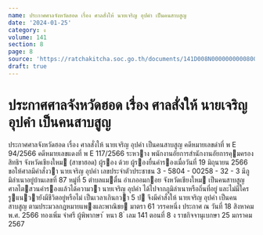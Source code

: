```yaml
---
name: ประกาศศาลจังหวัดฮอด เรื่อง ศาลสั่งให้ นายเจริญ อุปคำ เป็นคนสาบสูญ
date: '2024-01-25'
category: ง
volume: 141
section: 8
page: 8
source: 'https://ratchakitcha.soc.go.th/documents/141D008N0000000000800.pdf'
draft: true
---
```


# ประกาศศาลจังหวัดฮอด เรื่อง ศาลสั่งให้ นายเจริญ อุปคำ เป็นคนสาบสูญ

ประกาศศาลจังหวัดฮอด เรื่อง ศาลสั่งให้ นายเจริญ อุปคํา เป็นคนสาบสูญ คดีหมายเลขดําที่ พ E 94/2566 คดีหมายเลขแดงที่ พ E 117/2566 ระหวาง พนักงานอัยการสํานักงานอัยการคุมครองสิทธิฯ จังหวัดเชียงใหม (สาขาฮอด) ผู้รอง ด้วย ผู้รองยื่นคํารองเมื่อวันที่ 19 มิถุนายน 2566 ขอให้ศาลมีคําสั่งวา นายเจริญ อุปคํา เลขประจําตัวประชาชน 3 - 5804 - 00258 - 32 - 3 มีภูมิลําเนาอยู่บ้านเลขที่ 87 หมู่ที่ 5 ตําบลแมตื่น อําเภออมกอย จังหวัดเชียงใหม เป็นคนสาบสูญ ศาลไตสวนคํารองแล้วได้ความวา นายเจริญ อุปคํา ได้ไปจากภูมิลําเนาหรือถิ่นที่อยู่ และไม่มีใครรูแนวายังมีชีวิตอยู่หรือไม่ เป็นเวลาเกินกวา 5 ป จึงมีคําสั่งให้ นายเจริญ อุปคํา เป็นคนสาบสูญ ตามประมวลกฎหมายแพงและพาณิชย มาตรา 61 วรรคหนึ่ง ประกาศ ณ วันที่ 18 สิงหาคม พ.ศ. 2566 ทองเพิ่ม จําศรี ผู้พิพากษา ้ หนา 8 ่ เลม 141 ตอนที่ 8 ง ราชกิจจานุเบกษา 25 มกราคม 2567
